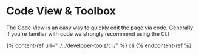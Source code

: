 # Code View & Toolbox

The Code View is an easy way to quickly edit the page via code. Generally if you're familiar with code we strongly recommend using the CLI:

{% content-ref url="../../developer-tools/cli/" %}
[cli](../../developer-tools/cli/)
{% endcontent-ref %}
